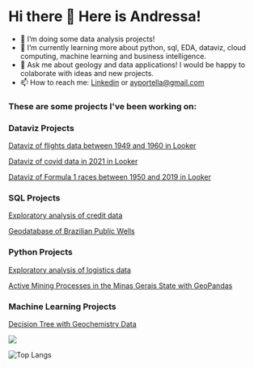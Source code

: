 # Hi there 👋 Here is Andressa!

- 🔭 I’m doing some data analysis projects!
- 🌱 I’m currently learning more about python, sql, EDA, dataviz, cloud computing, machine learning and business intelligence.
- 💬 Ask me about geology and data applications! I would be happy to colaborate with ideas and new projects.
- 📫 How to reach me: [Linkedin](https://www.linkedin.com/in/andressa-yumi-portella/) or ayportella@gmail.com


### These are some projects I've been working on:

### Dataviz Projects
[Dataviz of flights data between 1949 and 1960 in Looker](https://github.com/ayportella/dataviz/tree/main/01_looker_flights)

[Dataviz of covid data in 2021 in Looker](https://github.com/ayportella/projects_dataviz/tree/main/02_looker_covid)

[Dataviz of Formula 1 races between 1950 and 2019 in Looker](https://github.com/ayportella/projects_dataviz/tree/main/03_looker_formula1)

### SQL Projects
[Exploratory analysis of credit data](https://github.com/ayportella/05-sql/blob/main/35_credit_data_exploratory_analysis_project.ipynb/)</br>

[Geodatabase of Brazilian Public Wells](https://github.com/ayportella/learning_more_about_sql/blob/main/20_projeto_banco_de_dados_geo_pocos.ipynb)


### Python Projects
[Exploratory analysis of logistics data](https://github.com/ayportella/02_data_analytics/blob/main/17_exploratory_data_analysis_project.ipynb)

[Active Mining Processes in the Minas Gerais State with GeoPandas](https://github.com/ayportella/geopandas/blob/main/01_processos_minerarios_geopandas.ipynb)

### Machine Learning Projects
[Decision Tree with Geochemistry Data](https://github.com/ayportella/projects_machine_learning/blob/main/01_projeto_extra_machine_learning_geochemistry_v2.ipynb)

![](https://komarev.com/ghpvc/?username=ayportella)

![Top Langs](https://github-readme-stats.vercel.app/api/top-langs/?username=ayportella&layout=compact)



